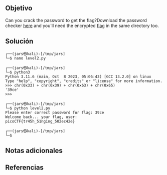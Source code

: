 ## Objetivo
Can you crack the password to get the flag?Download the password checker [here](https://artifacts.picoctf.net/c/15/level2.py) and you'll need the encrypted [flag](https://artifacts.picoctf.net/c/15/level2.flag.txt.enc) in the same directory too.
## Solución
```
┌──(jars㉿kali)-[/tmp/jars]
└─$ nano level2.py 
                                                                                                                                                                                                                                           
┌──(jars㉿kali)-[/tmp/jars]
└─$ python3                       
Python 3.11.6 (main, Oct  8 2023, 05:06:43) [GCC 13.2.0] on linux
Type "help", "copyright", "credits" or "license" for more information.
>>> chr(0x33) + chr(0x39) + chr(0x63) + chr(0x65) 
'39ce'
>>> 
                                                                                                                                                                                                                                           
┌──(jars㉿kali)-[/tmp/jars]
└─$ python level2.py 
Please enter correct password for flag: 39ce
Welcome back... your flag, user:
picoCTF{tr45h_51ng1ng_502ec42e}
                                                                                                                                                                                                                                           
┌──(jars㉿kali)-[/tmp/jars]
└─$ 

```
## Notas adicionales
## Referencias 